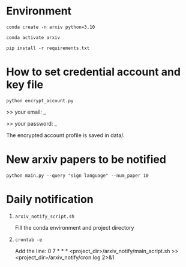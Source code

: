 # Environment
```conda create -n arxiv python=3.10```

```conda activate arxiv```

```pip install -r requirements.txt```

# How to set credential account and key file
```python encrypt_account.py```

\>> your email: _

\>> your password: _

The encrypted account profile is saved in data/.

# New arxiv papers to be notified
```python main.py --query "sign language" --num_paper 10```


# Daily notification
1. ```arxiv_notify_script.sh```

    Fill the conda environment and project directory
  
2.  ```crontab -e```

    Add the line: 0 7 * * * <project_dir>/arxiv_notify/main_script.sh >> <project_dir>/arxiv_notify/cron.log 2>&1
